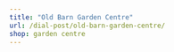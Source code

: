 ```yaml
---
title: "Old Barn Garden Centre"
url: /dial-post/old-barn-garden-centre/
shop: garden centre
---
```

